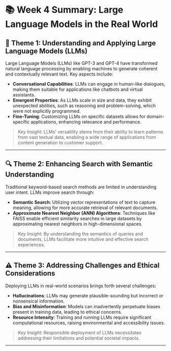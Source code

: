 # 📚 Week 4 Summary: Large Language Models in the Real World

## 🧠 Theme 1: Understanding and Applying Large Language Models (LLMs)

Large Language Models (LLMs) like GPT-3 and GPT-4 have transformed natural language processing by enabling machines to generate coherent and contextually relevant text. Key aspects include:

- **Conversational Capabilities**: LLMs can engage in human-like dialogues, making them suitable for applications like chatbots and virtual assistants.
- **Emergent Properties**: As LLMs scale in size and data, they exhibit unexpected abilities, such as reasoning and problem-solving, which were not explicitly programmed.
- **Fine-Tuning**: Customizing LLMs on specific datasets allows for domain-specific applications, enhancing relevance and performance.

> *Key Insight*: LLMs' versatility stems from their ability to learn patterns from vast textual data, enabling a wide range of applications from content generation to customer support.

---

## 🔍 Theme 2: Enhancing Search with Semantic Understanding

Traditional keyword-based search methods are limited in understanding user intent. LLMs improve search through:

- **Semantic Search**: Utilizing vector representations of text to capture meaning, allowing for more accurate retrieval of relevant documents.
- **Approximate Nearest Neighbor (ANN) Algorithms**: Techniques like FAISS enable efficient similarity searches in large datasets by approximating nearest neighbors in high-dimensional spaces.

> *Key Insight*: By understanding the semantics of queries and documents, LLMs facilitate more intuitive and effective search experiences.

---

## ⚠️ Theme 3: Addressing Challenges and Ethical Considerations

Deploying LLMs in real-world scenarios brings forth several challenges:

- **Hallucinations**: LLMs may generate plausible-sounding but incorrect or nonsensical information. 
- **Bias and Misinformation**: Models can inadvertently perpetuate biases present in training data, leading to ethical concerns.
- **Resource Intensity**: Training and running LLMs require significant computational resources, raising environmental and accessibility issues.

> *Key Insight*: Responsible deployment of LLMs necessitates addressing their limitations and potential societal impacts.

---
